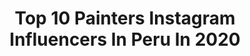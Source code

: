---
title: Top 10 Painters Instagram Influencers In Peru In 2020
description: >-
  Find top painters Instagram influencers in Peru in 2020. Most popular hashtags: #pinterest #cuarentena #peru #tb.
platform: Instagram
profiles:
  - username: "rogger.arts"
    fullname: >-
      яοggєя ℓορєz я
    location: "Peru"
    followers: 3259
    engagement: 5886
    commentsToLikes: 0.008480
    id: ck9wfoazypqy50j78gz6ehl1r
    verified: false
    hashtags: "#graphitedrawing, #dwaynejohnson, #drawingprogress, #happybirthday"
  - username: "starstudygram_"
    fullname: >-
      S T A R S T U D Y G R A M💫
    location: "Peru"
    followers: 6372
    engagement: 1403
    commentsToLikes: 0.034818
    id: ck8t1izupvyeq0j78j0e4f8w4
    verified: false
    hashtags: "#notesperu, #ladybug, #letteringperu, #studygramer"
  - username: "maferjaime1"
    fullname: >-
      🅼🅰︎🅵🅴🆁 🅹🅰︎🅸🅼🅴 ☻︎
    location: "Peru"
    followers: 114367
    engagement: 405
    commentsToLikes: 0.061627
    id: ck5zjhwk9hmh30i140pjubrtg
    verified: false
    hashtags: "#boom3, #livetheultimate, #pinterest"
  - username: "ohmylook_joss"
    fullname: >-
      ¡Soy Joss! 👋🏼
    location: "Peru"
    followers: 48955
    engagement: 419
    commentsToLikes: 0.190720
    id: ck1397pgsjybw0i19sk79utpu
    verified: false
    hashtags: "#pinterest, #josstips, #ootd, #rack"
  - username: "artbycch"
    fullname: >-
      Camila Chehade ☆
    location: "Peru"
    followers: 10155
    engagement: 699
    commentsToLikes: 0.078094
    id: ck6tibs9h0f3y0j71zb553mbn
    verified: false
    hashtags: "#editorialmakeup, #orangemakeup, #brightmakeup, #plouise"
  - username: "svaleskaaf"
    fullname: >-
      Valeska Figueroa 🏳️‍🌈
    location: "Peru"
    followers: 6614
    engagement: 533
    commentsToLikes: 0.070656
    id: ck6u915t8uvtz0j71w9b7ktnl
    verified: false
    hashtags: "#makeupaddict, #tumbling, #calle13, #picsartedit"
  - username: "duiliovr"
    fullname: >-
      ᗪᑌIᒪIO
    location: "Peru"
    followers: 274496
    engagement: 209
    commentsToLikes: 0.015155
    id: ckap0k020qn130i787zp90lr0
    verified: true
    hashtags: "#tenistop, #motivado, #mirrorphotography, #campo"
  - username: "valepiazzav"
    fullname: >-
      Valeria Piazza
    location: "Peru"
    followers: 435589
    engagement: 198
    commentsToLikes: 0.013903
    id: ck5hrym1svpcr0i11jmnlk1vg
    verified: true
    hashtags: "#relax, #somethingaboutyou, #mydate, #tb"
  - username: "ta_acosta"
    fullname: >-
      Tanya Acosta
    location: "Peru"
    followers: 15799
    engagement: 597
    commentsToLikes: 0.014807
    id: ck15u021skr6d0i19mvpd9sqp
    verified: false
    hashtags: "#juntas, #equidad, #unidas, #bloqueo"
  - username: "macarenav25"
    fullname: >-
      Macarena Velez
    location: "Peru"
    followers: 2059147
    engagement: 93
    commentsToLikes: 0.012109
    id: ck8sxv45fis3o0j78snd0mkxx
    verified: true
    hashtags: "#suicidesquad, #birdsofprey, #pinterest, #inspo"
---